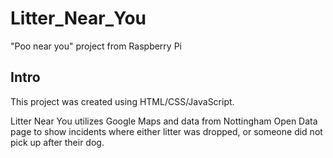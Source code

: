 # Litter_Near_You
"Poo near you" project from Raspberry Pi

## Intro

This project was created using HTML/CSS/JavaScript.

Litter Near You utilizes Google Maps and data from Nottingham Open Data page to show incidents where either litter was dropped, or someone did not pick up after their dog.
 
